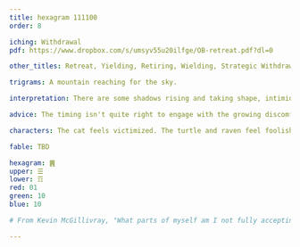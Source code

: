 ```yaml
---
title: hexagram 111100
order: 8

iching: Withdrawal
pdf: https://www.dropbox.com/s/umsyv55u20ilfge/OB-retreat.pdf?dl=0

other_titles: Retreat, Yielding, Retiring, Wielding, Strategic Withdrawal, Inaccessibility, Disassociation from Inferior Forces

trigrams: A mountain reaching for the sky.

interpretation: There are some shadows rising and taking shape, intimidating in size like a mountain looming on the horizon. Rather than engaging with these shadows directly, subtly withdraw and watch them, curious about how they evolve, but they're not yet receptive to a dialogue.

advice: The timing isn't quite right to engage with the growing discomfort. Better to patiently wait for a time when it finds its own voice and speaks up.

characters: The cat feels victimized. The turtle and raven feel foolish.

fable: TBD

hexagram: ䷠
upper: ☰
lower: ☶
red: 01
green: 10
blue: 10

# From Kevin McGillivray, "What parts of myself am I not fully accepting?"

---
```


